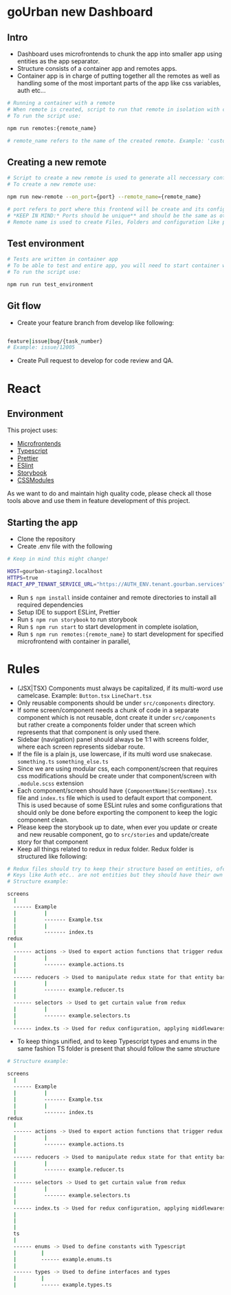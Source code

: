# goUrban new Dashboard

## Intro

- Dashboard uses microfrontends to chunk the app into smaller app using entities as the app separator.
- Structure consists of a container app and remotes apps.
- Container app is in charge of putting together all the remotes as well as handling some of the most important parts of the app like css variables, auth etc...

```bash
# Running a container with a remote
# When remote is created, script to run that remote in isolation with container present is created
# To run the script use:

npm run remotes:{remote_name}

# remote_name refers to the name of the created remote. Example: 'customers'
```

## Creating a new remote

```bash
# Script to create a new remote is used to generate all neccessary configurations and boilerplate
# To create a new remote use:

npm run new-remote --on_port={port} --remote_name={remote_name}

# port refers to port where this frontend will be create and its configuration set
# *KEEP IN MIND:* Ports should be unique** and should be the same as other Microfrontend app
# Remote name is used to create Files, Folders and configuration like paths and imports
```

## Test environment

```bash
# Tests are written in container app
# To be able to test and entire app, you will need to start container with all its microfrontends app together
# To run the script use:

npm run run test_environment
```

## Git flow

- Create your feature branch from develop like following:

```bash

feature|issue|bug/{task_number}
# Example: issue/12005

```

- Create Pull request to develop for code review and QA.

# React

## Environment

This project uses:

- [Microfrontends](https://micro-frontends.org/)
- [Typescript](https://www.typescriptlang.org/)
- [Prettier](https://prettier.io/)
- [ESlint](https://eslint.org/)
- [Storybook](https://storybook.js.org/)
- [CSSModules](https://github.com/css-modules/css-modules)

As we want to do and maintain high quality code, please
check all those tools above and use them in feature development of this project.

## Starting the app

- Clone the repository
- Create .env file with the following

```bash
# Keep in mind this might change!

HOST=gourban-staging2.localhost
HTTPS=true
REACT_APP_TENANT_SERVICE_URL="https://AUTH_ENV.tenant.gourban.services"

```

- Run `$ npm install` inside container and remote directories to install all required dependencies
- Setup IDE to support ESLint, Prettier
- Run `$ npm run storybook` to run storybook
- Run `$ npm run start` to start development in complete isolation,
- Run `$ npm run remotes:{remote_name}` to start development for specified microfrontend with container in parallel,

# Rules

- (JSX|TSX) Components must always be capitalized, if its multi-word use camelcase. Example: `Button.tsx` `LineChart.tsx`
- Only reusable components should be under `src/components` directory.
- If some screen/component needs a chunk of code in a separate component which is not reusable, dont create it under `src/components` but rather create a components folder under that screen which represents that that component is only used there.
- Sidebar (navigation) panel should always be 1:1 with screens folder, where each screen represents sidebar route.
- If the file is a plain js, use lowercase, if its multi word use snakecase. `something.ts` `something_else.ts`
- Since we are using modular css, each component/screen that requires css modifications should be create under that component/screen with `.module.scss` extension
- Each component/screen should have `{ComponentName|ScreenName}.tsx` file and `index.ts` file which is used to default export that component. This is used because of some ESLint rules and some configurations that should only be done before exporting the component to keep the logic component clean.
- Please keep the storybook up to date, when ever you update or create and new reusable component, go to `src/stories` and update/create story for that component
- Keep all things related to redux in redux folder. Redux folder is structured like following:

```bash
# Redux files should try to keep their structure based on entities, ofcourse that wont be the case all the time
# Keys like Auth etc.. are not entities but they should have their own key
# Structure example:

screens
  |
  ------ Example
  |         |
  |         ------- Example.tsx
  |         |
  |         ------- index.ts
redux
  |
  ------ actions -> Used to export action functions that trigger redux state change.
  |         |
  |         ------- example.actions.ts
  |
  ------ reducers -> Used to manipulate redux state for that entity based on action provided
  |         |
  |         ------- example.reducer.ts
  |
  ------ selectors -> Used to get curtain value from redux
  |         |
  |         ------- example.selectors.ts
  |
  ------ index.ts -> Used for redux configuration, applying middlewares etc....
```

- To keep things unified, and to keep Typescript types and enums in the same fashion TS folder is present that should follow the same structure

```bash
# Structure example:

screens
  |
  ------ Example
  |         |
  |         ------- Example.tsx
  |         |
  |         ------- index.ts
redux
  |
  ------ actions -> Used to export action functions that trigger redux state change.
  |         |
  |         ------- example.actions.ts
  |
  ------ reducers -> Used to manipulate redux state for that entity based on action provided
  |         |
  |         ------- example.reducer.ts
  |
  ------ selectors -> Used to get curtain value from redux
  |         |
  |         ------- example.selectors.ts
  |
  ------ index.ts -> Used for redux configuration, applying middlewares etc....
  |
  |
  |
  ts
  |
  ------ enums -> Used to define constants with Typescript
  |        |
  |        ------ example.enums.ts
  |
  ------ types -> Used to define interfaces and types
  |        |
  |        ------ example.types.ts
```
